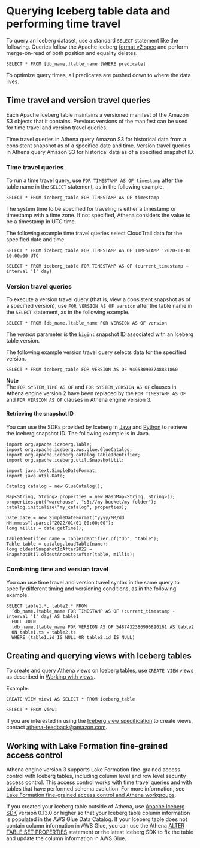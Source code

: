 # Querying Iceberg table data and performing time travel<a name="querying-iceberg-table-data"></a>

To query an Iceberg dataset, use a standard `SELECT` statement like the following\. Queries follow the Apache Iceberg [format v2 spec](https://iceberg.apache.org/spec/#format-versioning) and perform merge\-on\-read of both position and equality deletes\.

```
SELECT * FROM [db_name.]table_name [WHERE predicate]
```

To optimize query times, all predicates are pushed down to where the data lives\.

## Time travel and version travel queries<a name="querying-iceberg-time-travel-and-version-travel-queries"></a>

Each Apache Iceberg table maintains a versioned manifest of the Amazon S3 objects that it contains\. Previous versions of the manifest can be used for time travel and version travel queries\.

Time travel queries in Athena query Amazon S3 for historical data from a consistent snapshot as of a specified date and time\. Version travel queries in Athena query Amazon S3 for historical data as of a specified snapshot ID\.

### Time travel queries<a name="querying-iceberg-time-travel-queries"></a>

To run a time travel query, use `FOR TIMESTAMP AS OF timestamp` after the table name in the `SELECT` statement, as in the following example\.

```
SELECT * FROM iceberg_table FOR TIMESTAMP AS OF timestamp
```

The system time to be specified for traveling is either a timestamp or timestamp with a time zone\. If not specified, Athena considers the value to be a timestamp in UTC time\.

The following example time travel queries select CloudTrail data for the specified date and time\.

```
SELECT * FROM iceberg_table FOR TIMESTAMP AS OF TIMESTAMP '2020-01-01 10:00:00 UTC'
```

```
SELECT * FROM iceberg_table FOR TIMESTAMP AS OF (current_timestamp – interval '1' day)
```

### Version travel queries<a name="querying-iceberg-version-travel-queries"></a>

To execute a version travel query \(that is, view a consistent snapshot as of a specified version\), use `FOR VERSION AS OF version` after the table name in the `SELECT` statement, as in the following example\.

```
SELECT * FROM [db_name.]table_name FOR VERSION AS OF version         
```

The *version* parameter is the `bigint` snapshot ID associated with an Iceberg table version\.

The following example version travel query selects data for the specified version\.

```
SELECT * FROM iceberg_table FOR VERSION AS OF 949530903748831860
```

**Note**  
The `FOR SYSTEM_TIME AS OF` and `FOR SYSTEM_VERSION AS OF` clauses in Athena engine version 2 have been replaced by the `FOR TIMESTAMP AS OF` and `FOR VERSION AS OF` clauses in Athena engine version 3\.

#### Retrieving the snapshot ID<a name="querying-iceberg-table-snapshot-id"></a>

You can use the SDKs provided by Iceberg in [Java](https://iceberg.apache.org/docs/latest/java-api-quickstart/) and [Python](https://iceberg.apache.org/docs/0.13.1/python-api-intro/#tables) to retrieve the Iceberg snapshot ID\. The following example is in Java\.

```
import org.apache.iceberg.Table;
import org.apache.iceberg.aws.glue.GlueCatalog;
import org.apache.iceberg.catalog.TableIdentifier;
import org.apache.iceberg.util.SnapshotUtil;

import java.text.SimpleDateFormat;
import java.util.Date;

Catalog catalog = new GlueCatalog();

Map<String, String> properties = new HashMap<String, String>();
properties.put("warehouse", "s3://my-bucket/my-folder");
catalog.initialize("my_catalog", properties);

Date date = new SimpleDateFormat("yyyy/MM/dd HH:mm:ss").parse("2022/01/01 00:00:00");
long millis = date.getTime();

TableIdentifier name = TableIdentifier.of("db", "table");
Table table = catalog.loadTable(name);
long oldestSnapshotIdAfter2022 = SnapshotUtil.oldestAncestorAfter(table, millis);
```

### Combining time and version travel<a name="querying-iceberg-combining-time-and-version-travel"></a>

You can use time travel and version travel syntax in the same query to specify different timing and versioning conditions, as in the following example\.

```
SELECT table1.*, table2.* FROM 
  [db_name.]table_name FOR TIMESTAMP AS OF (current_timestamp - interval '1' day) AS table1 
  FULL JOIN 
  [db_name.]table_name FOR VERSION AS OF 5487432386996890161 AS table2 
  ON table1.ts = table2.ts 
  WHERE (table1.id IS NULL OR table2.id IS NULL)
```

## Creating and querying views with Iceberg tables<a name="querying-iceberg-views"></a>

To create and query Athena views on Iceberg tables, use `CREATE VIEW` views as described in [Working with views](views.md)\.

Example:

```
CREATE VIEW view1 AS SELECT * FROM iceberg_table
```

```
SELECT * FROM view1 
```

If you are interested in using the [Iceberg view specification](https://github.com/apache/iceberg/blob/master/format/view-spec.md) to create views, contact [athena\-feedback@amazon\.com](mailto:athena-feedback@amazon.com)\. 

## Working with Lake Formation fine\-grained access control<a name="querying-iceberg-working-with-lf-fgac"></a>

Athena engine version 3 supports Lake Formation fine\-grained access control with Iceberg tables, including column level and row level security access control\. This access control works with time travel queries and with tables that have performed schema evolution\. For more information, see [Lake Formation fine\-grained access control and Athena workgroups](lf-athena-limitations.md#lf-athena-limitations-fine-grained-access-control)\.

If you created your Iceberg table outside of Athena, use [Apache Iceberg SDK](https://iceberg.apache.org/releases/) version 0\.13\.0 or higher so that your Iceberg table column information is populated in the AWS Glue Data Catalog\. If your Iceberg table does not contain column information in AWS Glue, you can use the Athena [ALTER TABLE SET PROPERTIES](querying-iceberg-managing-tables.md#querying-iceberg-alter-table-set-properties) statement or the latest Iceberg SDK to fix the table and update the column information in AWS Glue\. 